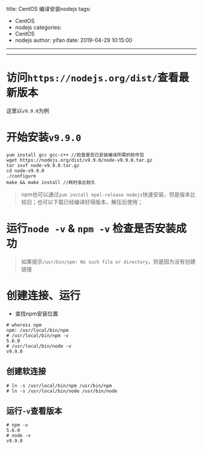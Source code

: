 title: CentOS 编译安装nodejs
tags:
  - CentOS
  - nodejs
categories:
  - CentOS
  - nodejs
author: yifan
date: 2019-04-29 10:15:00
---
---
# 访问`https://nodejs.org/dist/`查看最新版本
这里以`v9.9.0`为例
# 开始安装`v9.9.0`
```
yum install gcc gcc-c++ //检查是否已安装编译所需的软件包
wget https://nodejs.org/dist/v9.9.0/node-v9.9.0.tar.gz
tar zxvf node-v9.9.0.tar.gz 
cd node-v9.9.0
./configure
make && make install //耗时会比较久
```
<!-- more -->
> npm也可以通过`yum install epel-release nodejs`快速安装，但是版本比较旧；也可以下载已经编译好得版本，解压后使用；

# 运行`node -v` & `npm -v` 检查是否安装成功
> 如果提示`/usr/bin/npm: No such file or directory`，则是因为没有创建链接
# 创建连接、运行
- 查找npm安装位置
```
# whereis npm
npm: /usr/local/bin/npm
# /usr/local/bin/npm -v
5.6.0
# /usr/local/bin/node -v
v9.9.0
```
## 创建软连接
```
# ln -s /usr/local/bin/npm /usr/bin/npm
# ln -s /usr/local/bin/node /usr/bin/node
```
## 运行`-v`查看版本
```
# npm -v
5.6.0
# node -v
v9.9.0
```